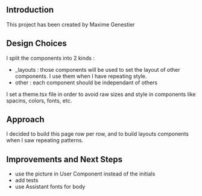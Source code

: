 ## Introduction

This project has been created by Maxime Genestier

## Design Choices

I split the components into 2 kinds :

- \_layouts : those components will be used to set the layout of other components. I use them when I have repeating style.
- other : each component should be independant of others

I set a theme.tsx file in order to avoid raw sizes and style in components like spacins, colors, fonts, etc.

## Approach

I decided to build this page row per row, and to build layouts components when I saw repeating patterns.

## Improvements and Next Steps

- use the picture in User Component instead of the initials
- add tests
- use Assistant fonts for body
